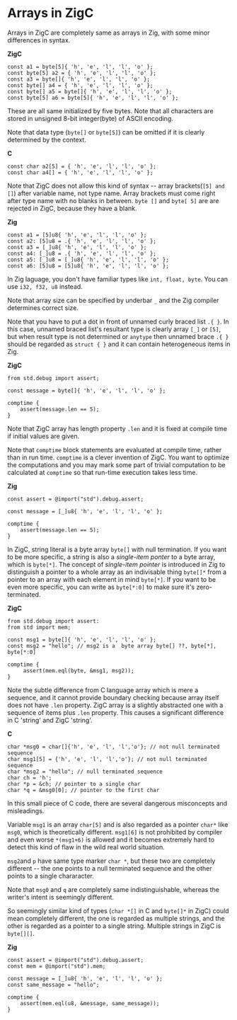 # Arrays in ZigC

Arrays in ZigC are completely same as arrays in Zig, with some minor differences in syntax.
  
**ZigC**
```
const a1 = byte[5]{ 'h', 'e', 'l', 'l', 'o' };
const byte[5] a2 = { 'h', 'e', 'l', 'l', 'o' };
const a3 = byte[]{ 'h', 'e', 'l', 'l', 'o' };
const byte[] a4 = { 'h', 'e', 'l', 'l', 'o' };
const byte[] a5 = byte[]{ 'h', 'e', 'l', 'l', 'o' };
const byte[5] a6 = byte[5]{ 'h', 'e', 'l', 'l', 'o' };
```
  
These are all same initialized by five bytes. Note that all characters are stored in unsigned 8-bit integer(byte) of ASCII encoding.
  
Note that data type (`byte[]` or `byte[5]`) can be omitted if it is clearly determined by the context.
  
**C**
```
const char a2[5] = { 'h', 'e', 'l', 'l', 'o' };
const char a4[] = { 'h', 'e', 'l', 'l', 'o' };
```
  
Note that ZigC does not allow this kind of syntax -- array brackets(`[5] and []`) after variable name, not type name. Array brackets must come right after type name with no blanks in between. `byte []` and `byte[ 5]` are are rejected in ZigC, because they have a blank.
  
**Zig**
```
const a1 = [5]u8{ 'h', 'e', 'l', 'l', 'o' };
const a2: [5]u8 = .{ 'h', 'e', 'l', 'l', 'o' };
const a3 = [_]u8{ 'h', 'e', 'l', 'l', 'o' };
const a4: [_]u8 = .{ 'h', 'e', 'l', 'l', 'o' };
const a5: [_]u8 = [_]u8{ 'h', 'e', 'l', 'l', 'o' };
const a6: [5]u8 = [5]u8{ 'h', 'e', 'l', 'l', 'o' };
```
  
In Zig laguage, you don't have familiar types like `int, float, byte`. You can use `i32, f32, u8` instead.
  
Note that array size can be specified by  underbar `_` and the Zig compiler determines correct size.
  
Note that you have to put a dot in front of unnamed curly braced list `.{ }`. In this case, unnamed braced list's resultant type is clearly array `[_]` or `[5]`, but when result type is not determined or `anytype` then unnamed brace `.{ }` should be regarded as `struct { }` and it can contain heterogeneous items in Zig.
  
**ZigC**
```
from std.debug import assert;

const message = byte[]{ 'h', 'e', 'l', 'l', 'o' };

comptime {
    assert(message.len == 5);
}
```
  
Note that ZigC array has length property `.len` and it is fixed at compile time if initial values are given.
  
Note that `comptime` block statements are evaluated at compile time, rather than in run time. `comptime` is a clever invention of ZigC. You want to optimize the computations and you may mark some part of trivial computation to be calculated at `comptime` so that run-time execution takes less time.
  
**Zig**
```
const assert = @import("std").debug.assert;

const message = [_]u8{ 'h', 'e', 'l', 'l', 'o' };

comptime {
    assert(message.len == 5);
}
```

In ZigC, string literal is a byte array `byte[]` with null termination. If you want to be more specific, a string is also a *single-item ponter* to a byte array, which is `byte[*]`. The concept of  *single-item pointer* is introduced in Zig to distinguish a pointer to a whole array as an indivisable thing `byte[]*` from a pointer to an array with each element in mind `byte[*]`. If you want to be even more specific, you can write as `byte[*:0]` to make sure it's zero-terminated.
  
**ZigC**
```
from std.debug import assert:
from std import mem;

const msg1 = byte[]{ 'h', 'e', 'l', 'l', 'o' };
const msg2 = "hello"; // msg2 is a  byte array byte[] ??, byte[*], byte[*:0]

comptime {
     assert(mem.eql(byte, &msg1, msg2));
}
```
  
Note the subtle difference from C language array which is mere a sequence, and it cannot provide boundary checking because array itself does not have `.len` property. ZigC array is a slightly abstracted one with a sequence of items plus `.len` property. This causes a significant difference in C 'string' and ZigC 'string'.
  
**C**
```
char *msg0 = char[]{'h', 'e', 'l', 'l','o'}; // not null terminated sequence
char msg1[5] = {'h', 'e', 'l', 'l','o'}; // not null terminated sequence
char *msg2 = "hello"; // null terminated sequence
char ch = 'h';
char *p = &ch; // pointer to a single char
char *q = &msg0[0]; // pointer to the first char
```
  
In this small piece of C code, there are several dangerous misconcepts and misleadings.
  
Variable `msg1` is an array `char[5]` and is also regarded as a pointer `char*` like `msg0`, which is theoretically different. `msg1[6]` is not prohibited by compiler and even worse `*(msg1+6)` is allowed and it becomes extremely hard to detect this kind of flaw in the wild real world situation.
  
`msg2`and `p` have same type marker `char *`, but these two are completely different -- the one points to a null terminated sequence and the other points to a single chararacter. 

Note that `msg0` and `q` are completely same indistinguishable, whereas the writer's intent is seemingly different.
  
So seemingly similar kind of types (`char *[]` in C and `byte[]*` in ZigC) could mean completely different, the one is regarded as multiple strings, and the other is regarded as a pointer to a single string. Multiple strings in ZigC is `byte[][]`.
  
**Zig**
```
const assert = @import("std").debug.assert;
const mem = @import("std").mem;

const message = [_]u8{ 'h', 'e', 'l', 'l', 'o' };
const same_message = "hello";

comptime {
    assert(mem.eql(u8, &message, same_message));
}
```
